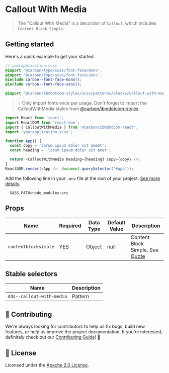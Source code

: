 # Callout With Media

> The "Callout With Media" is a decorator of `Callout`, which includes
> `Content Block Simple`.

## Getting started

Here's a quick example to get your started.

```scss
// yourapplication.scss
@import '@carbon/type/scss/font-face/mono';
@import '@carbon/type/scss/font-face/sans';
@include carbon--font-face-mono();
@include carbon--font-face-sans();

@import '@carbon/ibmdotcom-styles/scss/patterns/blocks/callout-with-media/index';
```

> 💡 Only import fonts once per usage. Don't forget to import the
> CalloutWithMedia styles from
> [@carbon/ibmdotcom-styles](https://github.com/carbon-design-system/ibm-dotcom-library/blob/master/packages/styles).

```javascript
import React from 'react';
import ReactDOM from 'react-dom';
import { CalloutWithMedia } from '@carbon/ibmdotcom-react';
import 'yourapplication.scss';

function App() {
  const copy = 'lorum ipsum dolor sit ameet';
  const heading = 'lorum ipsum dolor sit amet';

  return <CalloutWithMedia heading={heading} copy={copy} />;
}
ReactDOM.render(<App />, document.querySelector('#app'));
```

Add the following line in your `.env` file at the root of your project.
[See more details](https://github.com/carbon-design-system/ibm-dotcom-library/tree/master/packages/styles#usage).

```
  SASS_PATH=node_modules:src
```

## Props

| Name                 | Required | Data Type | Default Value | Description                                                                                                                                                               |
| -------------------- | -------- | --------- | ------------- | ------------------------------------------------------------------------------------------------------------------------------------------------------------------------- |
| `contentblocksimple` | YES      | Object    | null          | Content Block Simple. See [Quote](https://github.com/carbon-design-system/ibm-dotcom-library/blob/master/packages/react/src/patterns/blocks/ContentBlockSimple/README.md) |

## Stable selectors

| Name                      | Description |
| ------------------------- | ----------- |
| `dds--callout-with-media` | Pattern     |

## 🙌 Contributing

We're always looking for contributors to help us fix bugs, build new features,
or help us improve the project documentation. If you're interested, definitely
check out our
[Contributing Guide](https://github.com/carbon-design-system/ibm-dotcom-library/blob/master/.github/CONTRIBUTING.md)!
👀

## 📝 License

Licensed under the
[Apache 2.0 License](https://github.com/carbon-design-system/ibm-dotcom-library/blob/master/LICENSE).
